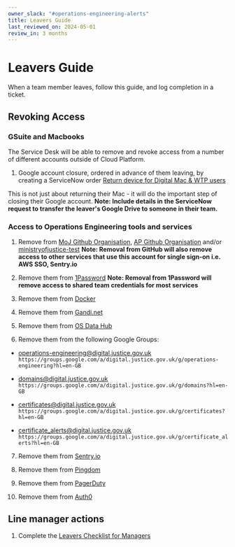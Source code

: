 ```yaml
---
owner_slack: "#operations-engineering-alerts"
title: Leavers Guide
last_reviewed_on: 2024-05-01
review_in: 3 months
---
```


# Leavers Guide

When a team member leaves, follow this guide, and log completion in a ticket.

## Revoking Access

### GSuite and Macbooks

The Service Desk will be able to remove and revoke access from a number of different accounts outside of Cloud Platform.

1. Google account closure, ordered in advance of them leaving, by creating a ServiceNow order [Return device for Digital Mac & WTP users](https://mojprod.service-now.com/moj_sp?id=sc_cat_item&sys_id=a1f163211bb1a8507b10ca286e4bcb7a)

This is not just about returning their Mac - it will do the important step of closing their Google account. **Note: Include details in the ServiceNow request to transfer the leaver's Google Drive to someone in their team.**

### Access to Operations Engineering tools and services

1. Remove from [MoJ Github Organisation](https://github.com/ministryofjustice), [AP Github Organisation](https://github.com/orgs/moj-analytical-services/) and/or [ministryofjustice-test](https://github.com/ministryofjustice-test) **Note: Removal from GitHub will also remove access to other services that use this account for single sign-on i.e. AWS SSO, Sentry.io**

2. Remove them from [1Password](https://ministryofjustice.1password.eu/home) **Note: Removal from 1Password will remove access to shared team credentials for most services**

3. Remove them from [Docker](https://hub.docker.com/)

4. Remove them from [Gandi.net](https://www.gandi.net/en)

5. Remove them from [OS Data Hub](https://osdatahub.os.uk/)

6. Remove them from the following Google Groups:

- <operations-engineering@digital.justice.gov.uk> `https://groups.google.com/a/digital.justice.gov.uk/g/operations-engineering?hl=en-GB`

- <domains@digital.justice.gov.uk> `https://groups.google.com/a/digital.justice.gov.uk/g/domains?hl=en-GB`

- <certificates@digital.justice.gov.uk> `https://groups.google.com/a/digital.justice.gov.uk/g/certificates?hl=en-GB`

- <certificate_alerts@digital.justice.gov.uk> `https://groups.google.com/a/digital.justice.gov.uk/g/certificate_alerts?hl=en-GB`

7. Remove them from [Sentry.io](https://sentry.io)

8. Remove them from [Pingdom](https://www.pingdom.com/)

9. Remove them from [PagerDuty](https://www.pagerduty.com/)

10. Remove them from [Auth0](https://www.auth0.com/)

## Line manager actions

1. Complete the [Leavers Checklist for Managers](https://intranet.justice.gov.uk/documents/2015/04/leavers-checklist-for-managers.docx)

